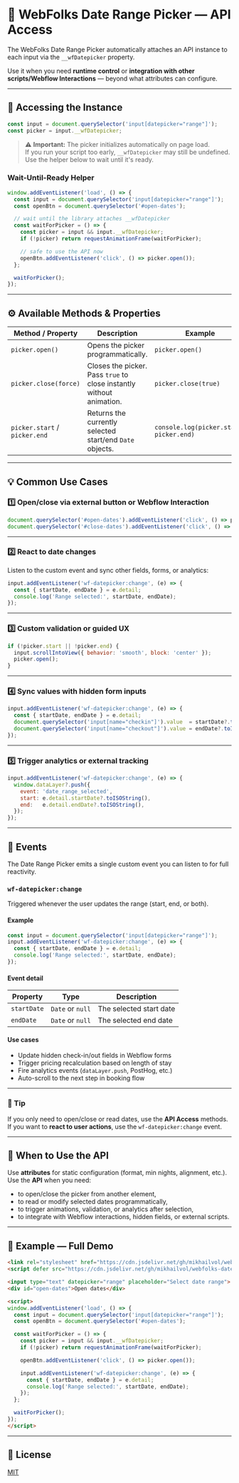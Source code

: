 
# 🧩 WebFolks Date Range Picker — API Access

The WebFolks Date Range Picker automatically attaches an API instance to each input via the `__wfDatepicker` property.

Use it when you need **runtime control** or **integration with other scripts/Webflow Interactions** — beyond what attributes can configure.

---

## 🔹 Accessing the Instance

```js
const input = document.querySelector('input[datepicker="range"]');
const picker = input.__wfDatepicker;
```

> ⚠️ **Important:** The picker initializes automatically on page load.  
> If you run your script too early, `__wfDatepicker` may still be undefined.  
> Use the helper below to wait until it's ready.

### Wait-Until-Ready Helper

```js
window.addEventListener('load', () => {
  const input = document.querySelector('input[datepicker="range"]');
  const openBtn = document.querySelector('#open-dates');

  // wait until the library attaches __wfDatepicker
  const waitForPicker = () => {
    const picker = input && input.__wfDatepicker;
    if (!picker) return requestAnimationFrame(waitForPicker);

    // safe to use the API now
    openBtn.addEventListener('click', () => picker.open());
  };

  waitForPicker();
});
```

---

## ⚙️ Available Methods & Properties

| Method / Property | Description | Example |
|---|---|---|
| `picker.open()` | Opens the picker programmatically. | `picker.open()` |
| `picker.close(force)` | Closes the picker. Pass `true` to close instantly without animation. | `picker.close(true)` |
| `picker.start` / `picker.end` | Returns the currently selected start/end `Date` objects. | `console.log(picker.start, picker.end)` |

---

## 💡 Common Use Cases

### 1️⃣ Open/close via external button or Webflow Interaction

```js
document.querySelector('#open-dates').addEventListener('click', () => picker.open());
document.querySelector('#close-dates').addEventListener('click', () => picker.close(true));
```

---

### 2️⃣ React to date changes

Listen to the custom event and sync other fields, forms, or analytics:

```js
input.addEventListener('wf-datepicker:change', (e) => {
  const { startDate, endDate } = e.detail;
  console.log('Range selected:', startDate, endDate);
});
```

---

### 3️⃣ Custom validation or guided UX

```js
if (!picker.start || !picker.end) {
  input.scrollIntoView({ behavior: 'smooth', block: 'center' });
  picker.open();
}
```

---

### 4️⃣ Sync values with hidden form inputs

```js
input.addEventListener('wf-datepicker:change', (e) => {
  const { startDate, endDate } = e.detail;
  document.querySelector('input[name="checkin"]').value  = startDate?.toISOString().slice(0,10) || '';
  document.querySelector('input[name="checkout"]').value = endDate?.toISOString().slice(0,10) || '';
});
```

---

### 5️⃣ Trigger analytics or external tracking

```js
input.addEventListener('wf-datepicker:change', (e) => {
  window.dataLayer?.push({
    event: 'date_range_selected',
    start: e.detail.startDate?.toISOString(),
    end:   e.detail.endDate?.toISOString(),
  });
});
```

---

## 🎯 Events

The Date Range Picker emits a single custom event you can listen to for full reactivity.

### `wf-datepicker:change`

Triggered whenever the user updates the range (start, end, or both).

#### Example

```js
const input = document.querySelector('input[datepicker="range"]');
input.addEventListener('wf-datepicker:change', (e) => {
  const { startDate, endDate } = e.detail;
  console.log('Range selected:', startDate, endDate);
});
```

#### Event detail

| Property | Type | Description |
|-----------|------|-------------|
| `startDate` | `Date` or `null` | The selected start date |
| `endDate` | `Date` or `null` | The selected end date |

#### Use cases

- Update hidden check-in/out fields in Webflow forms  
- Trigger pricing recalculation based on length of stay  
- Fire analytics events (`dataLayer.push`, PostHog, etc.)  
- Auto-scroll to the next step in booking flow

---

### 🧠 Tip

If you only need to open/close or read dates, use the **API Access** methods.  
If you want to **react to user actions**, use the `wf-datepicker:change` event.

---

## 🧠 When to Use the API

Use **attributes** for static configuration (format, min nights, alignment, etc.).  
Use the **API** when you need:

- to open/close the picker from another element,
- to read or modify selected dates programmatically,
- to trigger animations, validation, or analytics after selection,
- to integrate with Webflow interactions, hidden fields, or external scripts.

---

## 🧩 Example — Full Demo

```html
<link rel="stylesheet" href="https://cdn.jsdelivr.net/gh/mikhailvol/webfolks-date-range-picker@latest/wf-datepicker.css">
<script defer src="https://cdn.jsdelivr.net/gh/mikhailvol/webfolks-date-range-picker@vlatest/wf-datepicker.js"></script>

<input type="text" datepicker="range" placeholder="Select date range">
<div id="open-dates">Open dates</div>

<script>
window.addEventListener('load', () => {
  const input = document.querySelector('input[datepicker="range"]');
  const openBtn = document.querySelector('#open-dates');

  const waitForPicker = () => {
    const picker = input && input.__wfDatepicker;
    if (!picker) return requestAnimationFrame(waitForPicker);

    openBtn.addEventListener('click', () => picker.open());

    input.addEventListener('wf-datepicker:change', (e) => {
      const { startDate, endDate } = e.detail;
      console.log('Range selected:', startDate, endDate);
    });
  };

  waitForPicker();
});
</script>
```

---

## 📝 License

[MIT](LICENSE.md)
